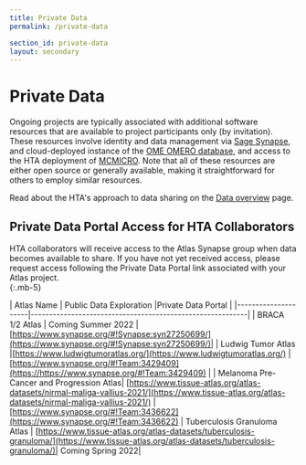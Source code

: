 ```yaml
---
title: Private Data
permalink: /private-data

section_id: private-data
layout: secondary
---
```

# Private Data
Ongoing projects are typically associated with additional software resources that are available to project participants only (by invitation). These resources involve identity and data management via [Sage Synapse](https://www.synapse.org/), and cloud-deployed instance of the [OME OMERO database](https://www.openmicroscopy.org/omero/), and access to the HTA deployment of [MCMICRO](https://mcmicro.org/). Note that all of these resources are either open source or generally available, making it straightforward for others to employ similar resources.

Read about the HTA's approach to data sharing on the [Data overview](/data-Overview) page. 

## Private Data Portal Access for HTA Collaborators
HTA collaborators will receive access to the Atlas Synapse group when data becomes available to share. If you have not yet received access, please request access following the Private Data Portal link associated with your Atlas project.  
{:.mb-5}

| Atlas Name         | Public Data Exploration |Private Data Portal                                                      |
|---------------------|-----------------------------------------------------------|
| BRACA 1/2 Atlas | Coming Summer 2022 |[https://www.synapse.org/#!Synapse:syn27250699/](https://www.synapse.org/#!Synapse:syn27250699/)|
| Ludwig Tumor Atlas  |[https://www.ludwigtumoratlas.org/](https://www.ludwigtumoratlas.org/) |[https://www.synapse.org/#!Team:3429409](https://https://www.synapse.org/#!Team:3429409) |
| Melanoma Pre-Cancer and Progression Atlas| [https://www.tissue-atlas.org/atlas-datasets/nirmal-maliga-vallius-2021/](https://www.tissue-atlas.org/atlas-datasets/nirmal-maliga-vallius-2021/) | [https://www.synapse.org/#!Team:3436622](https://www.synapse.org/#!Team:3436622)
| Tuberculosis Granuloma Atlas | [https://www.tissue-atlas.org/atlas-datasets/tuberculosis-granuloma/](https://www.tissue-atlas.org/atlas-datasets/tuberculosis-granuloma/)| Coming Spring 2022|
